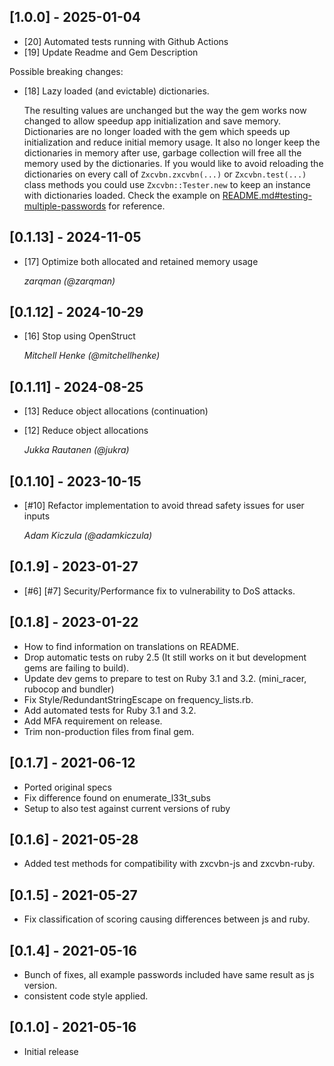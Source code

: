 ## [1.0.0] - 2025-01-04
- [20] Automated tests running with Github Actions
- [19] Update Readme and Gem Description

Possible breaking changes:
- [18] Lazy loaded (and evictable) dictionaries.

  The resulting values are unchanged but the way the gem works now changed to allow speedup app initialization and save memory.
  Dictionaries are no longer loaded with the gem which speeds up initialization and reduce initial memory usage.
  It also no longer keep the dictionaries in memory after use, garbage collection will free all the memory used by the dictionaries.
  If you would like to avoid reloading the dictionaries on every call of `Zxcvbn.zxcvbn(...)` or `Zxcvbn.test(...)` class methods you could use
  `Zxcvbn::Tester.new` to keep an instance with dictionaries loaded. Check the example on [README.md#testing-multiple-passwords](https://github.com/formigarafa/zxcvbn-rb/tree/master?tab=readme-ov-file#testing-multiple-passwords) for reference.

## [0.1.13] - 2024-11-05
- [17] Optimize both allocated and retained memory usage

  *zarqman (@zarqman)*

## [0.1.12] - 2024-10-29
- [16] Stop using OpenStruct

  *Mitchell Henke (@mitchellhenke)*

## [0.1.11] - 2024-08-25
- [13] Reduce object allocations (continuation)
- [12] Reduce object allocations

  *Jukka Rautanen (@jukra)*

## [0.1.10] - 2023-10-15
- [#10] Refactor implementation to avoid thread safety issues for user inputs

  *Adam Kiczula (@adamkiczula)*

## [0.1.9] - 2023-01-27
- [#6] [#7] Security/Performance fix to vulnerability to DoS attacks.

## [0.1.8] - 2023-01-22
- How to find information on translations on README.
- Drop automatic tests on ruby 2.5 (It still works on it but development gems are failing to build).
- Update dev gems to prepare to test on Ruby 3.1 and 3.2. (mini_racer, rubocop and bundler)
- Fix Style/RedundantStringEscape on frequency_lists.rb.
- Add automated tests for Ruby 3.1 and 3.2.
- Add MFA requirement on release.
- Trim non-production files from final gem.

## [0.1.7] - 2021-06-12
- Ported original specs
- Fix difference found on enumerate_l33t_subs
- Setup to also test against current versions of ruby

## [0.1.6] - 2021-05-28
- Added test methods for compatibility with zxcvbn-js and zxcvbn-ruby.

## [0.1.5] - 2021-05-27
- Fix classification of scoring causing differences between js and ruby.

## [0.1.4] - 2021-05-16

- Bunch of fixes, all example passwords included have same result as js version.
- consistent code style applied.

## [0.1.0] - 2021-05-16

- Initial release
